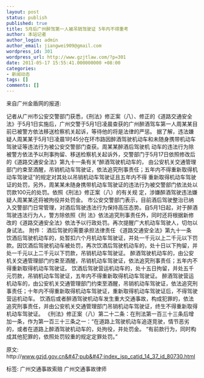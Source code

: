 ```yaml
---
layout: post
status: publish
published: true
title: 5月后广州醉驾第一人被吊销驾驶证 5年内不得重考
author: 本站记者
author_login: admin
author_email: jiangwei909@gmail.com
wordpress_id: 301
wordpress_url: http://www.gzjtlaw.com/?p=301
date: 2011-05-17 15:55:41.000000000 +08:00
categories:
- 新闻动态
tags: []
comments: []
---
```

来自广州金盾网的报道:

记者从广州市公安交警部门获悉，《刑法》修正案（八）、修正的《道路交通安全法》于5月1日实施后，广州交警于5月1日凌晨查获的广州醉酒驾车第一人周某某目前已被警方依法移送检察机关起诉，等待他的将是法律的严惩。
据了解，违法嫌疑人周某某于5月1日凌晨1时45分在环市路因醉酒驾驶机动车和未随身携带机动车驾驶证等违法行为被公安交警部门查获。周某某醉酒后驾驶机 动车的违法行为除被警方依法予以刑事拘留、移送检察机关起诉外，交警部门于5月17日依照修改后的《道路交通安全法》第九十一条有关&ldquo;醉酒驾驶机动车的， 由公安机关交通管理部门约束至酒醒，吊销机动车驾驶证，依法追究刑事责任；五年内不得重新取得机动车驾驶证&rdquo;的规定对其处以吊销机动车驾驶证且五年内不得 重新取得机动车驾驶证的处罚，另外，周某某未随身携带机动车驾驶证的违法行为被交警部门依法处以罚款100元的处罚。依照《刑法》修正案（八）的有关规 定，涉嫌醉酒驾驶违法嫌疑人周某某还将被拘役并处罚金。
市公安交警部门表示，目前酒后驾驶整治已纳入交警部门日常管理，对酒后驾驶违法行为保持高压态势。自5月1日起，对于醉酒驾驶违法行为人，警方除依照《刑 法》依法追究刑事责任外，同时还将根据新修改的《道路交通安全法》依法予以行政处罚。再次提醒广大机动车驾驶人，切勿以身试法。
附件： 酒后驾驶的需要承担法律责任
《道路交通安全法》第九十一条　饮酒后驾驶机动车的，处暂扣六个月机动车驾驶证，并处一千元以上二千元以下罚款。因饮酒后驾驶机动车被处罚，再次饮酒后驾驶机动车的，处十日以下拘留，并处一千元以上二千元以下罚款，吊销机动车驾驶证。
醉酒驾驶机动车的，由公安机关交通管理部门约束至酒醒，吊销机动车驾驶证，依法追究刑事责任；五年内不得重新取得机动车驾驶证。
饮酒后驾驶营运机动车的，处十五日拘留，并处五千元罚款，吊销机动车驾驶证，五年内不得重新取得机动车驾驶证。
醉酒驾驶营运机动车的，由公安机关交通管理部门约束至酒醒，吊销机动车驾驶证，依法追究刑事责任；十年内不得重新取得机动车驾驶证，重新取得机动车驾驶证后，不得驾驶营运机动车。
饮酒后或者醉酒驾驶机动车发生重大交通事故，构成犯罪的，依法追究刑事责任，并由公安机关交通管理部门吊销机动车驾驶证，终生不得重新取得机动车驾驶证。
《刑法》修正案（八）第二十二条：在刑法第一百三十三条后增加一条，作为第一百三十三条之一：&ldquo;在道路上驾驶机动车追逐竞驶，情节恶劣的，或者在道路上醉酒驾驶机动车的，处拘役，并处罚金。
&ldquo;有前款行为，同时构成其他犯罪的，依照处罚较重的规定定罪处罚。&rdquo;

原文: http:&#47;&#47;www.gzjd.gov.cn&#47;pub&#47;index_jsp_catid_14_37_id_80730.html

标签: 广州交通事故索赔 广州交通事故律师
